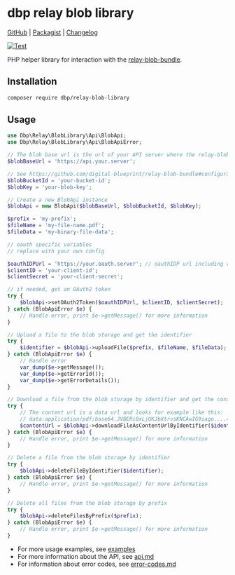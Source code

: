# dbp relay blob library

[GitHub](https://github.com/digital-blueprint/relay-blob-library) |
[Packagist](https://packagist.org/packages/dbp/relay-blob-library) |
[Changelog](https://github.com/digital-blueprint/relay-blob-library/blob/main/CHANGELOG.md)

[![Test](https://github.com/digital-blueprint/relay-blob-library/actions/workflows/test.yml/badge.svg)](https://github.com/digital-blueprint/relay-blob-library/actions/workflows/test.yml)

PHP helper library for interaction with the [relay-blob-bundle](https://github.com/digital-blueprint/relay-blob-bundle).

## Installation

```bash
composer require dbp/relay-blob-library
```

## Usage

```php
use Dbp\Relay\BlobLibrary\Api\BlobApi;
use Dbp\Relay\BlobLibrary\Api\BlobApiError;

// The blob base url is the url of your API server where the relay-blob-bundle is installed
$blobBaseUrl = 'https://api.your.server';

// See https://github.com/digital-blueprint/relay-blob-bundle#configuration for more information about the blob bucket id and key
$blobBucketId = 'your-bucket-id';
$blobKey = 'your-blob-key';

// Create a new BlobApi instance
$blobApi = new BlobApi($blobBaseUrl, $blobBucketId, $blobKey);

$prefix = 'my-prefix';
$fileName = 'my-file-name.pdf';
$fileData = 'my-binary-file-data';

// oauth specific variables
// replace with your own config

$oauthIDPUrl = 'https://your.oauth.server'; // oauthIDP url including realm
$clientID = 'your-client-id';
$clientSecret = 'your-client-secret';

// if needed, get an OAuth2 token
try {
    $blobApi->setOAuth2Token($oauthIDPUrl, $clientID, $clientSecret);
} catch (BlobApiError $e) {
    // Handle error, print $e->getMessage() for more information
}

// Upload a file to the blob storage and get the identifier
try {
    $identifier = $blobApi->uploadFile($prefix, $fileName, $fileData);
} catch (BlobApiError $e) {
    // Handle error
    var_dump($e->getMessage());
    var_dump($e->getErrorId());
    var_dump($e->getErrorDetails());
}

// Download a file from the blob storage by identifier and get the content url
try {
    // The content url is a data url and looks for example like this:
    // data:application/pdf;base64,JVBERi0xLjUKJbXtrvsKNCAwIG9iago....= 
    $contentUrl = $blobApi->downloadFileAsContentUrlByIdentifier($identifier);
} catch (BlobApiError $e) {
    // Handle error, print $e->getMessage() for more information
}

// Delete a file from the blob storage by identifier
try {
    $blobApi->deleteFileByIdentifier($identifier);
} catch (BlobApiError $e) {
    // Handle error, print $e->getMessage() for more information
}

// Delete all files from the blob storage by prefix
try {
    $blobApi->deleteFilesByPrefix($prefix);
} catch (BlobApiError $e) {
    // Handle error, print $e->getMessage() for more information
}
```

- For more usage examples, see [examples](./examples/)
- For more information about the API, see [api.md](./docs/api.md)
- For information about error codes, see [error-codes.md](./docs/error-codes.md)
